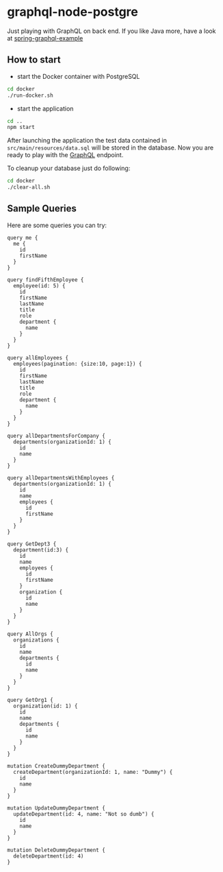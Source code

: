 # graphql-node-postgre

Just playing with GraphQL on back end. If you like Java more, have a look at [spring-graphql-example](https://github.com/SekibOmazic/spring-graphql-example)

## How to start

- start the Docker container with PostgreSQL

```bash
cd docker
./run-docker.sh
```

- start the application

```bash
cd ..
npm start
```

After launching the application the test data contained in `src/main/resources/data.sql` will be stored in the database.
Now you are ready to play with the [GraphQL](http://localhost:8000/graphiql) endpoint.

To cleanup your database just do following:

```bash
cd docker
./clear-all.sh
```

## Sample Queries

Here are some queries you can try:

```
query me {
  me {
    id
    firstName
  }
}

query findFifthEmployee {
  employee(id: 5) {
    id
    firstName
    lastName
    title
    role
    department {
      name
    }
  }
}

query allEmployees {
  employees(pagination: {size:10, page:1}) {
    id
    firstName
    lastName
    title
    role
    department {
      name
    }
  }
}

query allDepartmentsForCompany {
  departments(organizationId: 1) {
    id
    name
  }
}

query allDepartmentsWithEmployees {
  departments(organizationId: 1) {
    id
    name
    employees {
      id
      firstName
    }
  }
}

query GetDept3 {
  department(id:3) {
    id
    name
    employees {
      id
      firstName
    }
    organization {
      id
      name
    }
  }
}

query AllOrgs {
  organizations {
    id
    name
    departments {
      id
      name
    }
  }
}

query GetOrg1 {
  organization(id: 1) {
    id
    name
    departments {
      id
      name
    }
  }
}

mutation CreateDummyDepartment {
  createDepartment(organizationId: 1, name: "Dummy") {
    id
    name
  }
}

mutation UpdateDummyDepartment {
  updateDepartment(id: 4, name: "Not so dumb") {
    id
    name
  }
}

mutation DeleteDummyDepartment {
  deleteDepartment(id: 4)
}
```
